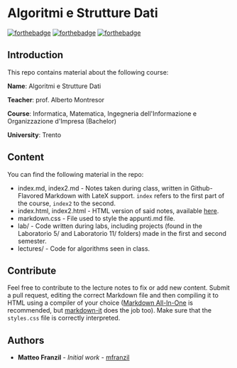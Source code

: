 # Algoritmi e Strutture Dati

[![forthebadge](https://forthebadge.com/images/badges/made-with-c-plus-plus.svg)](https://forthebadge.com)
[![forthebadge](https://forthebadge.com/images/badges/kinda-sfw.svg)](https://forthebadge.com)
[![forthebadge](https://forthebadge.com/images/badges/built-with-science.svg)](https://forthebadge.com)

## Introduction

This repo contains material about the following course:

**Name**: Algoritmi e Strutture Dati

**Teacher**: prof. Alberto Montresor

**Course**: Informatica, Matematica, Ingegneria dell'Informazione e Organizzazione d'Impresa (Bachelor)

**University**: Trento

## Content

You can find the following material in the repo:

* index.md, index2.md - Notes taken during class, written in Github-Flavored Markdown with LateX support. `index` refers to the first part of the course, `index2` to the second.
* index.html, index2.html - HTML version of said notes, available [here](https://mfranzil.github.io/unitn-asd/).
* markdown.css - File used to style the appunti.md file.
* lab/ - Code written during labs, including projects (found in the Laboratorio 5/ and Laboratorio 11/ folders) made in the first and second semester.
* lectures/ - Code for algorithms seen in class.

## Contribute

Feel free to contribute to the lecture notes to fix or add new content. Submit a pull request, editing the correct Markdown file and then compiling it to HTML using a compiler of your choice ([Markdown All-In-One](https://marketplace.visualstudio.com/items?itemName=yzhang.markdown-all-in-one) is recommended, but [markdown-it](https://github.com/markdown-it/markdown-it) does the job too). Make sure that the `styles.css` file is correctly interpreted.

## Authors

* **Matteo Franzil** - *Initial work* - [mfranzil](https://github.com/mfranzil)
